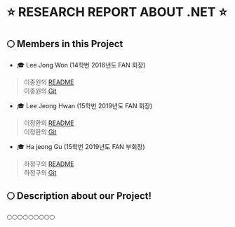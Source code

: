 ⭐️    RESEARCH REPORT ABOUT .NET   ⭐️
===

🌕 Members in this Project 
---

- 🎓 Lee Jong Won (14학번 2016년도 FAN 회장)
>이종원의 [README](./14JongChu/README.md)<br>
>이종원의 [Git](./https://github.com/jongwuner)

- 🎓 Lee Jeong Hwan (15학번 2019년도 FAN 회장)
>이정환의 [README](./15JeongHwan/15JeongHwan.md)<br>
>이정환의 [Git](./https://github.com/winterlood)

- 🎓 Ha jeong Gu (15학번 2019년도 FAN 부회장)
>하정구의 [README](./15JeongGu/jeonggu.md)<br>
>하정구의 [Git](./https://github.com/hjg0629)


🌕 Description about our Project!
---
🌕🌕🌕🌕🌕🌕🌕🌕🌕
